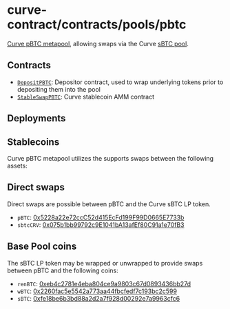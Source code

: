 # curve-contract/contracts/pools/pbtc

[Curve pBTC metapool](https://www.curve.fi/pbtc), allowing swaps via the Curve [sBTC pool](../sbtc).

## Contracts

* [`DepositPBTC`](DepositPBTC.vy): Depositor contract, used to wrap underlying tokens prior to depositing them into the pool
* [`StableSwapPBTC`](StableSwapPBTC.vy): Curve stablecoin AMM contract

## Deployments

<!-- * [`CurveContractV2`](../../tokens/CurveTokenV2.vy): [](https://etherscan.io/address/)
* [`DepositPBTC`](DepositPBTC.vy): [](https://etherscan.io/address/)
* [`LiquidityGaugeReward`](../../gauges/LiquidityGaugeReward.vy): [](https://etherscan.io/address/)
* [`StableSwapPBTC`](StableSwapPBTC.vy): [](https://etherscan.io/address/) -->

## Stablecoins

Curve pBTC metapool utilizes the supports swaps between the following assets:

## Direct swaps

Direct swaps are possible between pBTC and the Curve sBTC LP token.

* `pBTC`: [0x5228a22e72ccC52d415EcFd199F99D0665E7733b](https://etherscan.io/address/0x5228a22e72ccC52d415EcFd199F99D0665E7733b)
* `sbtcCRV`: [0x075b1bb99792c9E1041bA13afEf80C91a1e70fB3](https://etherscan.io/address/0x075b1bb99792c9E1041bA13afEf80C91a1e70fB3)

## Base Pool coins

The sBTC LP token may be wrapped or unwrapped to provide swaps between pBTC and the following coins:

* `renBTC`: [0xeb4c2781e4eba804ce9a9803c67d0893436bb27d](https://etherscan.io/address/0xeb4c2781e4eba804ce9a9803c67d0893436bb27d)
* `wBTC`: [0x2260fac5e5542a773aa44fbcfedf7c193bc2c599](https://etherscan.io/address/0x2260fac5e5542a773aa44fbcfedf7c193bc2c599)
* `sBTC`: [0xfe18be6b3bd88a2d2a7f928d00292e7a9963cfc6](https://etherscan.io/address/0xfe18be6b3bd88a2d2a7f928d00292e7a9963cfc6)
